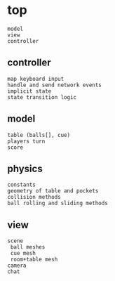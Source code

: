 # top

```
model
view
controller
```
## controller
```
map keyboard input
handle and send network events
implicit state
state transition logic
```
## model
```
table (balls[], cue)
players turn
score
```
## physics
```
constants
geometry of table and pockets
collision methods
ball rolling and sliding methods
```

## view
```
scene
 ball meshes
 cue mesh
 room+table mesh
camera
chat
```
